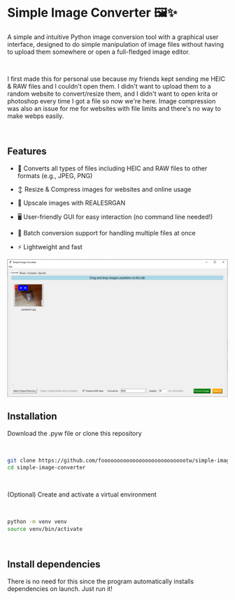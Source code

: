 # Simple Image Converter 🖼️✨
<p>A simple and intuitive Python image conversion tool with a graphical user interface, designed to do simple manipulation of image files without having to upload them somewhere or open a full-fledged image editor.</p>
<br>
<p>I first made this for personal use because my friends kept sending me HEIC & RAW files and I couldn't open them. I didn't want to upload them to a random website to convert/resize them, and I didn't want to open krita or photoshop every time I got a file so now we're here. Image compression was also an issue for me for websites with file limits and there's no way to make webps easily.</p>
<br>

## Features
- 🔄 Converts all types of files including HEIC and RAW files to other formats (e.g., JPEG, PNG)

- ↕️ Resize & Compress images for websites and online usage

- 🤖 Upscale images with REALESRGAN

- 🖥️ User-friendly GUI for easy interaction (no command line needed!)

- 📂 Batch conversion support for handling multiple files at once

- ⚡ Lightweight and fast

![image](./res/sic.png)


## Installation
<p>Download the .pyw file or clone this repository</p>
<br>

```bash
git clone https://github.com/foooooooooooooooooooooooooootw/simple-image-converter.git
cd simple-image-converter
```
<br>
<p>(Optional) Create and activate a virtual environment</p>
<br>

```bash
python -m venv venv
source venv/bin/activate
```
<br>

## Install dependencies
There is no need for this since the program automatically installs dependencies on launch. Just run it!
